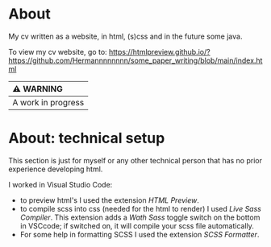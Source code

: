# About
My cv written as a website, in html, (s)css and in the future some java.

To view my cv website, go to:
https://htmlpreview.github.io/?https://github.com/Hermannnnnnnn/some_paper_writing/blob/main/index.html

| :warning: WARNING           |
|:----------------------------|
| A work in progress    |

# About: technical setup
This section is just for myself or any other technical person that has no prior experience developing html.

I worked in Visual Studio Code: 
- to preview html's I used the extension *HTML Preview*.
- to compile scss into css (needed for the html to render) I used *Live Sass Compiler*. This extension adds a *Wath Sass* toggle switch on the bottom in VSCcode; if switched on, it will compile your scss file automatically.
- For some help in formatting SCSS I used the extension *SCSS Formatter*.
